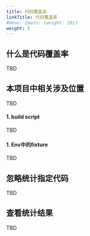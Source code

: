 ```yaml
---
title: 代码覆盖率
linkTitle: 代码覆盖率
#menu: {main: {weight: 20}}
weight: 5
---
```


## 什么是代码覆盖率
TBD

## 本项目中相关涉及位置
TBD

#### 1. build script
TBD

#### 1. Env中的fixture
TBD


## 忽略统计指定代码
TBD


## 查看统计结果
TBD

